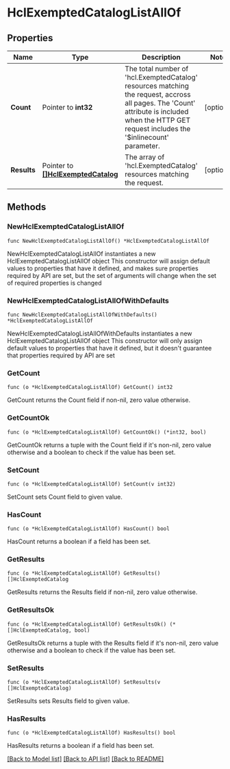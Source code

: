 # HclExemptedCatalogListAllOf

## Properties

Name | Type | Description | Notes
------------ | ------------- | ------------- | -------------
**Count** | Pointer to **int32** | The total number of &#39;hcl.ExemptedCatalog&#39; resources matching the request, accross all pages. The &#39;Count&#39; attribute is included when the HTTP GET request includes the &#39;$inlinecount&#39; parameter. | [optional] 
**Results** | Pointer to [**[]HclExemptedCatalog**](hcl.ExemptedCatalog.md) | The array of &#39;hcl.ExemptedCatalog&#39; resources matching the request. | [optional] 

## Methods

### NewHclExemptedCatalogListAllOf

`func NewHclExemptedCatalogListAllOf() *HclExemptedCatalogListAllOf`

NewHclExemptedCatalogListAllOf instantiates a new HclExemptedCatalogListAllOf object
This constructor will assign default values to properties that have it defined,
and makes sure properties required by API are set, but the set of arguments
will change when the set of required properties is changed

### NewHclExemptedCatalogListAllOfWithDefaults

`func NewHclExemptedCatalogListAllOfWithDefaults() *HclExemptedCatalogListAllOf`

NewHclExemptedCatalogListAllOfWithDefaults instantiates a new HclExemptedCatalogListAllOf object
This constructor will only assign default values to properties that have it defined,
but it doesn't guarantee that properties required by API are set

### GetCount

`func (o *HclExemptedCatalogListAllOf) GetCount() int32`

GetCount returns the Count field if non-nil, zero value otherwise.

### GetCountOk

`func (o *HclExemptedCatalogListAllOf) GetCountOk() (*int32, bool)`

GetCountOk returns a tuple with the Count field if it's non-nil, zero value otherwise
and a boolean to check if the value has been set.

### SetCount

`func (o *HclExemptedCatalogListAllOf) SetCount(v int32)`

SetCount sets Count field to given value.

### HasCount

`func (o *HclExemptedCatalogListAllOf) HasCount() bool`

HasCount returns a boolean if a field has been set.

### GetResults

`func (o *HclExemptedCatalogListAllOf) GetResults() []HclExemptedCatalog`

GetResults returns the Results field if non-nil, zero value otherwise.

### GetResultsOk

`func (o *HclExemptedCatalogListAllOf) GetResultsOk() (*[]HclExemptedCatalog, bool)`

GetResultsOk returns a tuple with the Results field if it's non-nil, zero value otherwise
and a boolean to check if the value has been set.

### SetResults

`func (o *HclExemptedCatalogListAllOf) SetResults(v []HclExemptedCatalog)`

SetResults sets Results field to given value.

### HasResults

`func (o *HclExemptedCatalogListAllOf) HasResults() bool`

HasResults returns a boolean if a field has been set.


[[Back to Model list]](../README.md#documentation-for-models) [[Back to API list]](../README.md#documentation-for-api-endpoints) [[Back to README]](../README.md)


